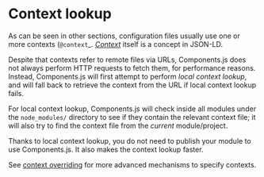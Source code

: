 # Context lookup

As can be seen in other sections, configuration files usually use one or more contexts (`@context`_. [_Context_](https://www.w3.org/TR/json-ld11/#the-context) itself is a concept in JSON-LD.

Despite that contexts refer to remote files via URLs, Components.js does not always perform HTTP requests to fetch them, for performance reasons. Instead, Components.js will first attempt to perform _local context lookup_, and will fall back to retrieve the context from the URL if local context lookup fails.

For local context lookup, Components.js will check inside all modules under the `node_modules/` directory to see if they contain the relevant context file; it will also try to find the context file from the _current_ module/project.

Thanks to local context lookup, you do not need to publish your module to use Components.js. It also makes the context lookup faster.



See [context overriding](./exposing_components.md) for more advanced mechanisms to specify contexts.


